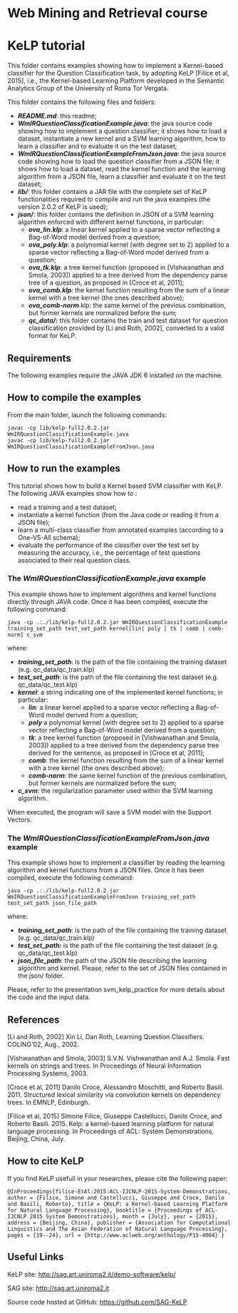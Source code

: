 # Web Mining and Retrieval course
# KeLP tutorial
This folder contains examples showing how to implement a Kernel-based classifier for the Question Classification task, by adopting KeLP [Filice et al, 2015], i.e., the Kernel-based Learning Platform developed in the Semantic Analytics Group of the University of Roma Tor Vergata.

This folder contains the following files and folders:

- **_README.md_**: this readme;
- **_WmIRQuestionClassificationExample.java_**: the java source code showing how to implement a question classifier; it shows how to load a dataset, instantiate a new kernel and a SVM learning algorithm, how to learn a classifier and to evaluate it on the test dataset;
- **_WmIRQuestionClassificationExampleFromJson.java_**: the java source code showing how to load the question classifier from a JSON file; it shows how to load a dataset, read the kernel function and the learning algorithm from a JSON file, learn a classifier and evaluate it on the test dataset;
- **_lib/_**: this folder contains a JAR file with the complete set of KeLP functionalities required to compile and run the java examples (the version 2.0.2 of KeLP is used);
- **_json/_**: this folder contains the definition in JSON of a SVM learning algorithm enforced with different kernel functions, in particular:
   - **_ova_lin.klp_**: a linear kernel applied to a sparse vector reflecting a Bag-of-Word model derived from a question;
   - **_ova_poly.klp_**: a polynomial kernel (with degree set to 2) applied to a sparse vector reflecting a Bag-of-Word model derived from a question;
   - **_ova_tk.klp_**: a tree kernel function (proposed in [Vishwanathan and Smola, 2003]) applied to a tree derived from the dependency parse tree of a question, as proposed in [Croce et al, 2011];
   - **_ova_comb.klp_**: the kernel function resulting from the sum of a linear kernel with a tree kernel (the ones described above);
   - **_ova_comb-norm_**.klp: the same kernel of the previous combination, but former kernels are normalized before the sum;
   - **_qc_data/:_** this folder contains the train and test dataset for question classification provided by [Li and Roth, 2002], converted to a valid format for KeLP.

## Requirements
The following examples require the JAVA JDK 6 installed on the machine.

## How to compile the examples
From the main folder, launch the following commands:

```
javac -cp lib/kelp-full2.0.2.jar WmIRQuestionClassificationExample.java
javac -cp lib/kelp-full2.0.2.jar WmIRQuestionClassificationExampleFromJson.java
```
## How to run the examples
This tutorial shows how to build a Kernel based SVM classifier with KeLP. The following JAVA examples show how to :

- read a training and a test dataset;
- instantiate a kernel function (from the Java code or reading it from a JSON file);
- learn a multi-class classifier from annotated examples (according to a One-VS-All schema);
- evaluate the performance of the classifier over the test set by measuring the accuracy, i.e., the percentage of test questions associated to their real question class.

### The _WmIRQuestionClassificationExample.java_ example
This example shows how to implement algorithms and kernel functions directly through JAVA code. Once it has been compiled, execute the following command:

```
java -cp .:./lib/kelp-full2.0.2.jar WmIRQuestionClassificationExample training_set_path test_set_path kernel[lin| poly | tk | comb | comb-norm] c_svm
```
where:

- **_training_set_path_**: is the path of the file containing the training dataset (e.g. qc_data/qc_train.klp)
- **_test_set_path_**: is the path of the file containing the test dataset (e.g. qc_data/qc_test.klp)
- **_kernel_**: a string indicating one of the implemented kernel functions; in particular:
   - **_lin_**: a linear kernel applied to a sparse vector reflecting a Bag-of-Word model derived from a question;
   - **_poly_** a polynomial kernel (with degree set to 2) applied to a sparse vector reflecting a Bag-of-Word model derived from a question;
   - **_tk_**: a tree kernel function (proposed in [Vishwanathan and Smola, 2003]) applied to a tree derived from the dependency parse tree derived for the sentence, as proposed in [Croce et al, 2011];
   - **_comb_**: the kernel function resulting from the sum of a linear kernel with a tree kernel (the ones described above);
   - **_comb-norm_**: the same kernel function of the previous combination, but former kernels are normalized before the sum;
- **_c_svm_**: the regularization parameter used within the SVM learning algorithm.

When executed, the program will save a SVM model with the Support Vectors.

### The _WmIRQuestionClassificationExampleFromJson.java_ example
This example shows how to implement a classifier by reading the learning algorithm and kernel functions from a JSON files. Once it has been compiled, execute the following command:
```
java -cp .:./lib/kelp-full2.0.2.jar WmIRQuestionClassificationExampleFromJson training_set_path test_set_path json_file_path
```
where:

- **_training_set_path_**: is the path of the file containing the training dataset (e.g. qc_data/qc_train.klp)
- **_test_set_path:_** is the path of the file containing the test dataset (e.g. qc_data/qc_test.klp)
- **_json_file_path_**: the path of the JSON file describing the learning algorithm and kernel. Please, refer to the set of JSON files contained in the json/ folder.

Please, refer to the presentation svm_kelp_practice for more details about the code and the input data.

## References
[Li and Roth, 2002] Xin Li, Dan Roth, Learning Question Classifiers. COLING'02, Aug., 2002.

[Vishwanathan and Smola, 2003] S.V.N. Vishwanathan and A.J. Smola. Fast kernels on strings and trees. In Proceedings of Neural Information Processing Systems, 2003.

[Croce et al, 2011] Danilo Croce, Alessandro Moschitti, and Roberto Basili. 2011. Structured lexical similarity via convolution kernels on dependency trees. In EMNLP, Edinburgh.

[Filice et al, 2015] Simone Filice, Giuseppe Castellucci, Danilo Croce, and Roberto Basili. 2015. Kelp: a kernel-based learning platform for natural language processing. In Proceedings of ACL: System Demonstrations, Beijing, China, July.

## How to cite KeLP
If you find KeLP usefull in your researches, please cite the following paper:

`@InProceedings{filice-EtAl:2015:ACL-IJCNLP-2015-System-Demonstrations,
author = {Filice, Simone and Castellucci, Giuseppe and Croce, Danilo and Basili, Roberto},
title = {KeLP: a Kernel-based Learning Platform for Natural Language Processing},
booktitle = {Proceedings of ACL-IJCNLP 2015 System Demonstrations},
month = {July},
year = {2015},
address = {Beijing, China},
publisher = {Association for Computational Linguistics and The Asian Federation of Natural Language Processing},
pages = {19--24},
url = {http://www.aclweb.org/anthology/P15-4004}
}`

## Useful Links
KeLP site: http://sag.art.uniroma2.it/demo-software/kelp/

SAG site: http://sag.art.uniroma2.it

Source code hosted at GitHub: https://github.com/SAG-KeLP